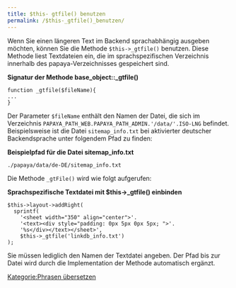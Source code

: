 ```yaml
---
title: $this- gtfile() benutzen
permalink: /$this-_gtfile()_benutzen/
---
```


Wenn Sie einen längeren Text im Backend sprachabhängig ausgeben möchten, können Sie die Methode `$this->_gtfile()` benutzen. Diese Methode liest Textdateien ein, die im sprachspezifischen Verzeichnis innerhalb des papaya-Verzeichnisses gespeichert sind.

**Signatur der Methode base_object::_gtfile()**

~~~~ {.php}
function _gtfile($fileName){
...
}
~~~~

Der Parameter `$fileName` enthält den Namen der Datei, die sich im Verzeichnis `PAPAYA_PATH_WEB.PAPAYA_PATH_ADMIN.'/data/'.ISO-LNG` befindet. Beispielsweise ist die Datei `sitemap_info.txt` bei aktivierter deutscher Backendsprache unter folgendem Pfad zu finden:

**Beispielpfad für die Datei sitemap_info.txt**

~~~~ {.php}
./papaya/data/de-DE/sitemap_info.txt
~~~~

Die Methode `_gtFile()` wird wie folgt aufgerufen:

**Sprachspezifische Textdatei mit \$this-\>_gtfile() einbinden**

~~~~ {.php}
$this->layout->addRight(
  sprintf(
    '<sheet width="350" align="center">'.
    '<text><div style="padding: 0px 5px 0px 5px; ">'.
    '%s</div></text></sheet>',
    $this->_gtfile('linkdb_info.txt')
);
~~~~

Sie müssen lediglich den Namen der Textdatei angeben. Der Pfad bis zur Datei wird durch die Implementation der Methode automatisch ergänzt.

[Kategorie:Phrasen übersetzen](export_de/Kategorie:Phrasen_übersetzen.md)